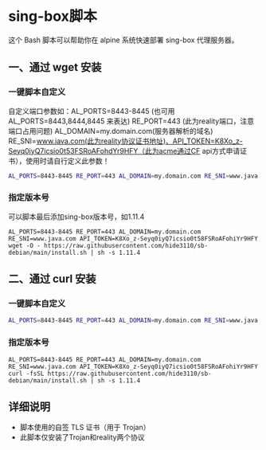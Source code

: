 # sing-box脚本

这个 Bash 脚本可以帮助你在 alpine 系统快速部署 sing-box 代理服务器。

## 一、通过 wget 安装
### 一键脚本自定义
自定义端口参数如：AL_PORTS=8443-8445 (也可用 AL_PORTS=8443,8444,8445 来表达) RE_PORT=443 (此为reality端口，注意端口占用问题) AL_DOMAIN=my.domain.com(服务器解析的域名) RE_SNI=www.java.com(此为reality协议证书地址)、API_TOKEN=K8Xo_z-Seyq0iyQ7icsio0t53FSRoAFohdYr9HFY（此为acme通过CF api方式申请证书），使用时请自行定义此参数！
```bash
AL_PORTS=8443-8445 RE_PORT=443 AL_DOMAIN=my.domain.com RE_SNI=www.java.com API_TOKEN=K8Xo_z-Seyq0iyQ7icsio0t58FSRoAFohiYr9HFY wget -O - https://raw.githubusercontent.com/hide3110/sb-debian/main/install.sh | sh
```
### 指定版本号
可以脚本最后添加sing-box版本号，如1.11.4
```
AL_PORTS=8443-8445 RE_PORT=443 AL_DOMAIN=my.domain.com RE_SNI=www.java.com API_TOKEN=K8Xo_z-Seyq0iyQ7icsio0t58FSRoAFohiYr9HFY wget -O - https://raw.githubusercontent.com/hide3110/sb-debian/main/install.sh | sh -s 1.11.4
```

## 二、通过 curl 安装
### 一键脚本自定义
```bash
AL_PORTS=8443-8445 RE_PORT=443 AL_DOMAIN=my.domain.com RE_SNI=www.java.com API_TOKEN=K8Xo_z-Seyq0iyQ7icsio0t58FSRoAFohiYr9HFY curl -fsSL https://raw.githubusercontent.com/hide3110/sb-debian/main/install.sh | sh
```
### 指定版本号
```
AL_PORTS=8443-8445 RE_PORT=443 AL_DOMAIN=my.domain.com RE_SNI=www.java.com API_TOKEN=K8Xo_z-Seyq0iyQ7icsio0t58FSRoAFohiYr9HFY curl -fsSL https://raw.githubusercontent.com/hide3110/sb-debian/main/install.sh | sh -s 1.11.4
```


## 详细说明

- 脚本使用的自签 TLS 证书（用于 Trojan）
- 此脚本仅安装了Trojan和reality两个协议


